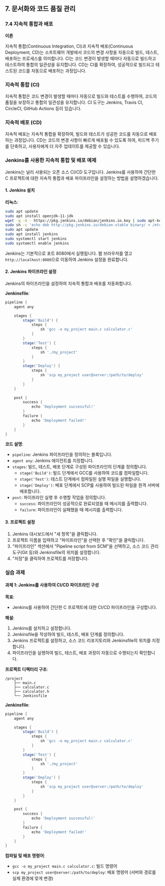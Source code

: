 ## 7. 문서화와 코드 품질 관리

### 7.4 지속적 통합과 배포

**이론**

지속적 통합(Continuous Integration, CI)과 지속적 배포(Continuous Deployment, CD)는 소프트웨어 개발에서 코드의 변경 사항을 자동으로 빌드, 테스트, 배포하는 프로세스를 의미합니다. CI는 코드 변경이 발생할 때마다 자동으로 빌드하고 테스트하여 통합의 일관성을 유지합니다. CD는 CI를 확장하여, 성공적으로 빌드되고 테스트된 코드를 자동으로 배포하는 과정입니다.

### 지속적 통합 (CI)

지속적 통합은 코드 변경이 발생할 때마다 자동으로 빌드와 테스트를 수행하여, 코드의 품질을 보장하고 통합의 일관성을 유지합니다. CI 도구는 Jenkins, Travis CI, CircleCI, GitHub Actions 등이 있습니다.

### 지속적 배포 (CD)

지속적 배포는 지속적 통합을 확장하여, 빌드와 테스트가 성공한 코드를 자동으로 배포하는 과정입니다. CD는 코드의 변경 사항이 빠르게 배포될 수 있도록 하여, 피드백 주기를 단축하고, 사용자에게 더 자주 업데이트를 제공할 수 있습니다.

### Jenkins를 사용한 지속적 통합 및 배포 예제

Jenkins는 널리 사용되는 오픈 소스 CI/CD 도구입니다. Jenkins를 사용하여 간단한 C 프로젝트에 대한 지속적 통합과 배포 파이프라인을 설정하는 방법을 설명하겠습니다.

#### 1. Jenkins 설치

**리눅스**:
```sh
sudo apt update
sudo apt install openjdk-11-jdk
wget -q -O - https://pkg.jenkins.io/debian/jenkins.io.key | sudo apt-key add -
sudo sh -c 'echo deb http://pkg.jenkins.io/debian-stable binary/ > /etc/apt/sources.list.d/jenkins.list'
sudo apt update
sudo apt install jenkins
sudo systemctl start jenkins
sudo systemctl enable jenkins
```

Jenkins는 기본적으로 포트 8080에서 실행됩니다. 웹 브라우저를 열고 `http://localhost:8080`으로 이동하여 Jenkins 설정을 완료합니다.

#### 2. Jenkins 파이프라인 설정

Jenkins의 파이프라인을 설정하여 지속적 통합과 배포를 자동화합니다.

**Jenkinsfile**:
```groovy
pipeline {
    agent any

    stages {
        stage('Build') {
            steps {
                sh 'gcc -o my_project main.c calculator.c'
            }
        }
        stage('Test') {
            steps {
                sh './my_project'
            }
        }
        stage('Deploy') {
            steps {
                sh 'scp my_project user@server:/path/to/deploy'
            }
        }
    }

    post {
        success {
            echo 'Deployment successful!'
        }
        failure {
            echo 'Deployment failed!'
        }
    }
}
```

**코드 설명**:
- `pipeline`: Jenkins 파이프라인을 정의하는 블록입니다.
- `agent any`: Jenkins 에이전트를 지정합니다.
- `stages`: 빌드, 테스트, 배포 단계로 구성된 파이프라인의 단계를 정의합니다.
    - `stage('Build')`: 빌드 단계에서 GCC를 사용하여 코드를 컴파일합니다.
    - `stage('Test')`: 테스트 단계에서 컴파일된 실행 파일을 실행합니다.
    - `stage('Deploy')`: 배포 단계에서 SCP를 사용하여 빌드된 파일을 원격 서버에 배포합니다.
- `post`: 파이프라인 실행 후 수행할 작업을 정의합니다.
    - `success`: 파이프라인이 성공적으로 완료되었을 때 메시지를 출력합니다.
    - `failure`: 파이프라인이 실패했을 때 메시지를 출력합니다.

#### 3. 프로젝트 설정

1. Jenkins 대시보드에서 "새 항목"을 클릭합니다.
2. 프로젝트 이름을 입력하고 "파이프라인"을 선택한 후 "확인"을 클릭합니다.
3. "파이프라인" 섹션에서 "Pipeline script from SCM"을 선택하고, 소스 코드 관리 도구(Git 등)와 Jenkinsfile의 위치를 설정합니다.
4. "저장"을 클릭하여 프로젝트를 저장합니다.

### 실습 과제

#### 과제 1: Jenkins를 사용하여 CI/CD 파이프라인 구성

**목표**:
- Jenkins를 사용하여 간단한 C 프로젝트에 대한 CI/CD 파이프라인을 구성합니다.

**해설**:
1. Jenkins를 설치하고 설정합니다.
2. Jenkinsfile을 작성하여 빌드, 테스트, 배포 단계를 정의합니다.
3. Jenkins 프로젝트를 설정하고, 소스 코드 리포지토리와 Jenkinsfile의 위치를 지정합니다.
4. 파이프라인을 실행하여 빌드, 테스트, 배포 과정이 자동으로 수행되는지 확인합니다.

**프로젝트 디렉터리 구조**:
```
/project
    ├── main.c
    ├── calculator.c
    ├── calculator.h
    └── Jenkinsfile
```

**Jenkinsfile**:
```groovy
pipeline {
    agent any

    stages {
        stage('Build') {
            steps {
                sh 'gcc -o my_project main.c calculator.c'
            }
        }
        stage('Test') {
            steps {
                sh './my_project'
            }
        }
        stage('Deploy') {
            steps {
                sh 'scp my_project user@server:/path/to/deploy'
            }
        }
    }

    post {
        success {
            echo 'Deployment successful!'
        }
        failure {
            echo 'Deployment failed!'
        }
    }
}
```

**컴파일 및 배포 명령어**:
- `gcc -o my_project main.c calculator.c`: 빌드 명령어
- `scp my_project user@server:/path/to/deploy`: 배포 명령어 (서버와 경로를 실제 환경에 맞게 변경)

